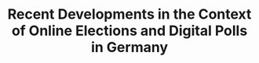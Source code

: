 ---
title: "Recent Developments in the Context of Online Elections and Digital Polls in Germany"
collection: publications
type: publications
permalink: /publications/2022-04-Recent-Developments-in-the-Context-of-Online-Elections-and-Digital-Polls-in-Germany
venue: 'Sicherheit, Schutz und Zuverlässigkeit: Konferenzband der 11. Jahrestagung des Fachbereichs Sicherheit der Gesellschaft für Informatik e.V. (GI Sicherheit 2022)'
pages: '213-217'
publisher: 'Gesellschaft für Informatik'
year: '2022'
paperurl: 'https://doi.org/10.18420/sicherheit2022\_16'
citation: ' Bernhard Beckert,  <b>Jurlind Budurushi</b>,  Armin Grunwald,  Robert Krimmer,  Oksana Kulyk,  Ralf Küsters,  Andreas Mayer,  Jörn Müller-Quade,  Stephan Neumann,  Melanie Volkamer</br> Sicherheit, Schutz und Zuverlässigkeit: Konferenzband der 11. Jahrestagung des Fachbereichs Sicherheit der Gesellschaft für Informatik e.V. (GI Sicherheit 2022)'
---